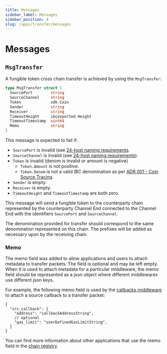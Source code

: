 ```yaml
---
title: Messages
sidebar_label: Messages
sidebar_position: 4
slug: /apps/transfer/messages
---
```


# Messages

## `MsgTransfer`

A fungible token cross chain transfer is achieved by using the `MsgTransfer`:

```go
type MsgTransfer struct {
  SourcePort        string
  SourceChannel     string
  Token             sdk.Coin
  Sender            string
  Receiver          string
  TimeoutHeight     ibcexported.Height
  TimeoutTimestamp  uint64
  Memo              string
}
```

This message is expected to fail if:

- `SourcePort` is invalid (see [24-host naming requirements](https://github.com/cosmos/ibc/blob/master/spec/core/ics-024-host-requirements/README.md#paths-identifiers-separators).
- `SourceChannel` is invalid (see [24-host naming requirements](https://github.com/cosmos/ibc/blob/master/spec/core/ics-024-host-requirements/README.md#paths-identifiers-separators)).
- `Token` is invalid (denom is invalid or amount is negative)
    - `Token.Amount` is not positive.
    - `Token.Denom` is not a valid IBC denomination as per [ADR 001 - Coin Source Tracing](/architecture/adr-001-coin-source-tracing).
- `Sender` is empty.
- `Receiver` is empty.
- `TimeoutHeight` and `TimeoutTimestamp` are both zero.

This message will send a fungible token to the counterparty chain represented by the counterparty Channel End connected to the Channel End with the identifiers `SourcePort` and `SourceChannel`.

The denomination provided for transfer should correspond to the same denomination represented on this chain. The prefixes will be added as necessary upon by the receiving chain.

### Memo

The memo field was added to allow applications and users to attach metadata to transfer packets. The field is optional and may be left empty. When it is used to attach metadata for a particular middleware, the memo field should be represented as a json object where different middlewares use different json keys.

For example, the following memo field is used by the [callbacks middleware](../../middleware/callbacks/overview.md) to attach a source callback to a transfer packet:

```jsonc
{
  "src_callback": {
    "address": "callbackAddressString",
    // optional
    "gas_limit": "userDefinedGasLimitString",
  }
}
```

You can find more information about other applications that use the memo field in the [chain registry](https://github.com/cosmos/chain-registry/blob/master/_memo_keys/ICS20_memo_keys.json).
